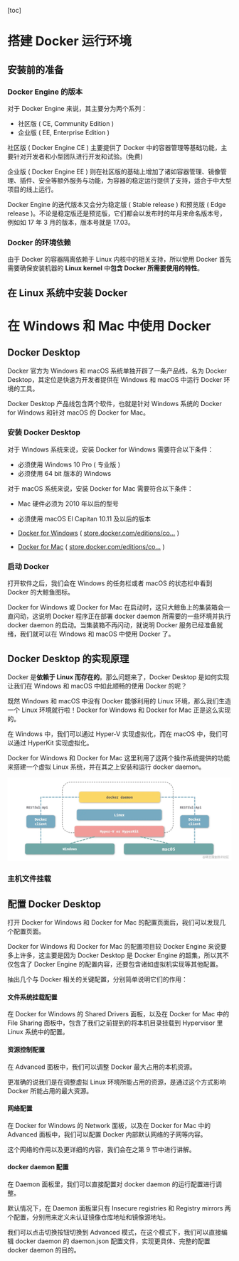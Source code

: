 [toc]

# 搭建 Docker 运行环境

## 安装前的准备

### Docker Engine 的版本

对于 Docker Engine 来说，其主要分为两个系列：

- 社区版 ( CE, Community Edition )
- 企业版 ( EE, Enterprise Edition )

社区版 ( Docker Engine CE ) 主要提供了 Docker 中的容器管理等基础功能，主要针对开发者和小型团队进行开发和试验。(免费)

企业版 ( Docker Engine EE ) 则在社区版的基础上增加了诸如容器管理、镜像管理、插件、安全等额外服务与功能，为容器的稳定运行提供了支持，适合于中大型项目的线上运行。

Docker Engine 的迭代版本又会分为稳定版 ( Stable release ) 和预览版 ( Edge release )。不论是稳定版还是预览版，它们都会以发布时的年月来命名版本号，例如如 17 年 3 月的版本，版本号就是 17.03。



### Docker 的环境依赖

由于 Docker 的容器隔离依赖于 Linux 内核中的相关支持，所以使用 Docker 首先需要确保安装机器的 **Linux kernel** 中**包含 Docker 所需要使用的特性**。



## 在 Linux 系统中安装 Docker



# 在 Windows 和 Mac 中使用 Docker

## Docker Desktop

Docker 官方为 Windows 和 macOS 系统单独开辟了一条产品线，名为 Docker Desktop，其定位是快速为开发者提供在 Windows 和 macOS 中运行 Docker 环境的工具。

Docker Desktop 产品线包含两个软件，也就是针对 Windows 系统的 Docker for Windows 和针对 macOS 的 Docker for Mac。

### 安装 Docker Desktop

对于 Windows 系统来说，安装 Docker for Windows 需要符合以下条件：

- 必须使用 Windows 10 Pro ( 专业版 )
- 必须使用 64 bit 版本的 Windows

对于 macOS 系统来说，安装 Docker for Mac 需要符合以下条件：

- Mac 硬件必须为 2010 年以后的型号
- 必须使用 macOS El Capitan 10.11 及以后的版本

- [Docker for Windows](https://link.juejin.cn/?target=https%3A%2F%2Fstore.docker.com%2Feditions%2Fcommunity%2Fdocker-ce-desktop-windows) ( [store.docker.com/editions/co…](https://link.juejin.cn/?target=https%3A%2F%2Fstore.docker.com%2Feditions%2Fcommunity%2Fdocker-ce-desktop-windows) )
- [Docker for Mac](https://link.juejin.cn/?target=https%3A%2F%2Fstore.docker.com%2Feditions%2Fcommunity%2Fdocker-ce-desktop-mac) ( [store.docker.com/editions/co…](https://link.juejin.cn/?target=https%3A%2F%2Fstore.docker.com%2Feditions%2Fcommunity%2Fdocker-ce-desktop-mac) )

### 启动 Docker

打开软件之后，我们会在 Windows 的任务栏或者 macOS 的状态栏中看到 Docker 的大鲸鱼图标。

Docker for Windows 或 Docker for Mac 在启动时，这只大鲸鱼上的集装箱会一直闪动，这说明 Docker 程序正在部署 docker daemon 所需要的一些环境并执行 docker daemon 的启动。当集装箱不再闪动，就说明 Docker 服务已经准备就绪，我们就可以在 Windows 和 macOS 中使用 Docker 了。



## Docker Desktop 的实现原理

Docker 是**依赖于 Linux 而存在的**。那么问题来了，Docker Desktop 是如何实现让我们在 Windows 和 macOS 中如此顺畅的使用 Docker 的呢？

既然 Windows 和 macOS 中没有 Docker 能够利用的 Linux 环境，那么我们生造一个 Linux 环境就行啦！Docker for Windows 和 Docker for Mac 正是这么实现的。

在 Windows 中，我们可以通过 Hyper-V 实现虚拟化，而在 macOS 中，我们可以通过 HyperKit 实现虚拟化。

Docker for Windows 和 Docker for Mac 这里利用了这两个操作系统提供的功能来搭建一个虚拟 Linux 系统，并在其之上安装和运行 docker daemon。



![img](../imgs/165cb3b94b24b951.png)



### 主机文件挂载



## 配置 Docker Desktop

打开 Docker for Windows 和 Docker for Mac 的配置页面后，我们可以发现几个配置页面。

Docker for Windows 和 Docker for Mac 的配置项目较 Docker Engine 来说要多上许多，这主要是因为 Docker Desktop 是 Docker Engine 的超集，所以其不仅包含了 Docker Engine 的配置内容，还要包含诸如虚拟机实现等其他配置。

抽出几个与 Docker 相关的关键配置，分别简单说明它们的作用：

#### 文件系统挂载配置

在 Docker for Windows 的 Shared Drivers 面板，以及在 Docker for Mac 中的 File Sharing 面板中，包含了我们之前提到的将本机目录挂载到 Hypervisor 里 Linux 系统中的配置。

#### 资源控制配置

在 Advanced 面板中，我们可以调整 Docker 最大占用的本机资源。

更准确的说我们是在调整虚拟 Linux 环境所能占用的资源，是通过这个方式影响 Docker 所能占用的最大资源。

#### 网络配置

在 Docker for Windows 的 Network 面板，以及在 Docker for Mac 中的 Advanced 面板中，我们可以配置 Docker 内部默认网络的子网等内容。

这个网络的作用以及更详细的内容，我们会在之第 9 节中进行讲解。

#### docker daemon 配置

在 Daemon 面板里，我们可以直接配置对 docker daemon 的运行配置进行调整。

默认情况下，在 Daemon 面板里只有 Insecure registries 和 Registry mirrors 两个配置，分别用来定义未认证镜像仓库地址和镜像源地址。

我们可以点击切换按钮切换到 Advanced 模式，在这个模式下，我们可以直接编辑 docker daemon 的 daemon.json 配置文件，实现更具体、完整的配置 docker daemon 的目的。